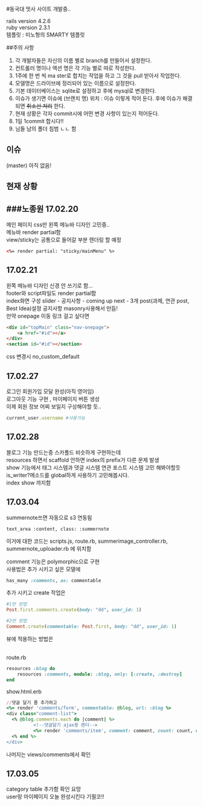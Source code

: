 #동국대 멋사 사이트 개발중..

rails version 4.2.6 <br> ruby version 2.3.1 <br> 템플릿 : 미노형의 SMARTY 템플릿

##주의 사항
1. 각 개발자들은 자신의 이름 별로 branch를 만들어서 설정한다.
1. 컨트롤러 명이나 액션 명은 각 기능 별로 따로 작성한다.
1. 1주에 한 번 씩 ma       ster로 합치는 작업을 하고 그 것을 pull 받아서 작업한다.
1. 모델명은 드라이브에 정리되어 있는 이름으로 설정한다.
1. 기본 데이터베이스는 sqlite로 설정하고 후에 mysql로 변경한다.
1. 이슈가 생기면 이슈에 (브랜치 명) 위치 : 이슈 이렇게 적어 둔다. 후에 이슈가 해결되면 ~~취소선 처리~~ 한다. 
1. 현재 상황은 각자 commit시에 어떤 변경 사항이 있는지 적어둔다.
1. 1일 1commit 합시다!!
1. 님들 남의 폴더 침범 ㄴㄴ 함 
## 이슈 

(master) 아직 없음! 

## 현재 상황

###노종원
17.02.20
-
메인 페이지 css만 왼쪽 메뉴바 디자인 고민중.. <br>
메뉴바 render partial함<br>
view/sticky는 공통으로 들어갈 부분 렌더링 할 예정
```html
<%= render partial: "sticky/mainMenu" %>
```
17.02.21
-
왼쪽 메뉴바 디자인 신경 안 쓰기로 함...<br>
footer와 script파일도 render partial함<br>
index화면 구성 slider - 공지사항 - coming up next - 3개 post(과제, 연관 post, Best Idea)설정<bt>
공지사항 masonry사용해서 만듬!<br>
만약 onepage 이동 링크 걸고 싶다면
```html
<div id="topMain" class="nav-onepage">
    <a href="#id"></a>
</div>
<section id="#id"></section>
```
css 변경시
no_custom_default

17.02.27
-
로그인 회원가입 모달 완성(아직 영어임)<br>
로그아웃 기능 구현 , 마이페이지 버튼 생성<br>
이제 회원 정보 어찌 보일지 구상해야할 듯..<br>
```ruby
current_user.username #사용가능 
```

17.02.28
-
블로그 기능 만드는중 스카폴드 비슷하게 구현하는데<br>
resources 하면서 scaffold 안하면 index의 prefix가 다른 문제 발생 <br>
show 기능에서 태그 시스템과 댓글 시스템 연관 포스트 시스템 고민 해봐야할듯<br>
is_writer?메소드를 global하게 사용하기 고민해봅시다. <br>
index show 까지함

17.03.04
-
summernote쓰면 자동으로 s3 연동됨
```angular2html
text_area :content, class: :summernote
```
이거에 대한 코드는 scripts.js, route.rb, summerimage_controller.rb, summernote_uploader.rb
에 위치함 <br>

comment 기능은 polymorphic으로 구현 <br>
사용법은 추가 시키고 싶은 모델에
```ruby
has_many :comments, as: commentable
```
추가 시키고 create 작업은 
```ruby
#1번 방법  
Post.first.comments.create(body: "dd", user_id: 1)

#2번 방법 
Comment.create(commentable: Post.first, body: "dd", user_id: 1)
```
뷰에 적용하는 방법은

<br>route.rb
```ruby
resources :blog do
    resources :comments, module: :blog, only: [:create, :destroy]
end
```
show.html.erb
```ruby
//댓글 달기 폼 추가하고 
<%= render 'comments/form', commentable: @blog, url: :blog %>
<div class="comment-list">
  <% @blog.comments.each do |comment| %>
          <!--댓글달기 ajax용 렌더-->
          <%= render 'comments/item', comment: comment, count: count, url: :blog %>
  <% end %>
</div>
```
나머지는 views/comments에서 확인 

17.03.05
-
category table 추가함
확인 요망 <br>
user랑 마이페이지 오늘 완성시킨다 기필코!!